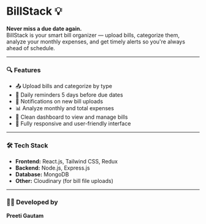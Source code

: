 # BillStack 💡

**Never miss a due date again.**  
BillStack is your smart bill organizer — upload bills, categorize them, analyze your monthly expenses, and get timely alerts so you're always ahead of schedule.

---

### 🔍 Features
- 📤 Upload bills and categorize by type
- 🔔 Daily reminders 5 days before due dates
- 🧾 Notifications on new bill uploads
- 📊 Analyze monthly and total expenses
- 📂 Clean dashboard to view and manage bills
- 📱 Fully responsive and user-friendly interface

---

### 🛠 Tech Stack
- **Frontend:** React.js, Tailwind CSS, Redux
- **Backend:** Node.js, Express.js
- **Database:** MongoDB
- **Other:** Cloudinary (for bill file uploads)

---

### 👩‍💻 Developed by
**Preeti Gautam**
